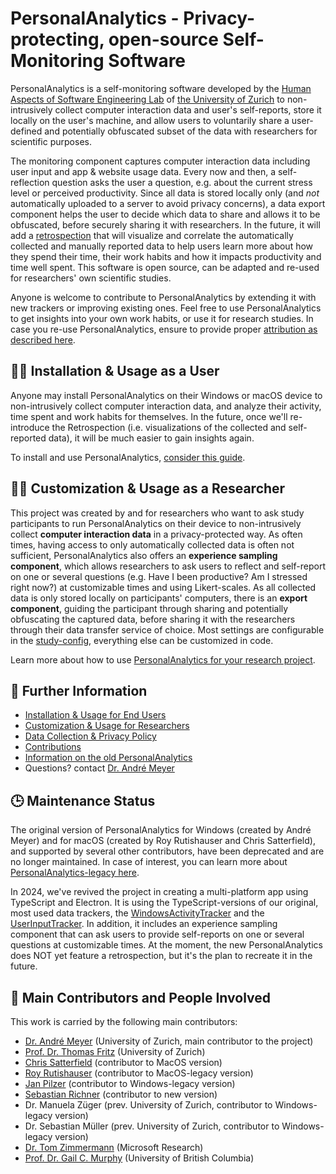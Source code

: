 # PersonalAnalytics - Privacy-protecting, open-source Self-Monitoring Software
<!--# PersonalAnalytics - Building the Fitbit for Knowledge Workers-->

PersonalAnalytics is a self-monitoring software developed by the [Human Aspects of Software Engineering Lab](https://hasel.dev) of [the University of Zurich](https://www.uzh.ch) to non-intrusively collect computer interaction data and user's self-reports, store it locally on the user's machine, and allow users to voluntarily share a user-defined and potentially obfuscated subset of the data with researchers for scientific purposes.

The monitoring component captures computer interaction data including user input and app & website usage data. Every now and then, a self-reflection question asks the user a question, e.g. about the current stress level or perceived productivity. Since all data is stored locally only (and _not_ automatically uploaded to a server to avoid privacy concerns), a data export component helps the user to decide which data to share and allows it to be obfuscated, before securely sharing it with researchers. In the future, it will add a [retrospection]([url](https://www.andre-meyer.ch/CSCW18)) that will visualize and correlate the automatically collected and manually reported data to help users learn more about how they spend their time, their work habits and how it impacts productivity and time well spent. This software is open source, can be adapted and re-used for researchers' own scientific studies.

Anyone is welcome to contribute to PersonalAnalytics by extending it with new trackers or improving existing ones. Feel free to use PersonalAnalytics to get insights into your own work habits, or use it for research studies. In case you re-use PersonalAnalytics, ensure to provide proper [attribution as described here](./documentation/RESEARCH.md).


## 🧑‍💻 Installation & Usage as a User
Anyone may install PersonalAnalytics on their Windows or macOS device to non-intrusively collect computer interaction data, and analyze their activity, time spent and work habits for themselves. In the future, once we'll re-introduce the Retrospection (i.e. visualizations of the collected and self-reported data), it will be much easier to gain insights again.

To install and use PersonalAnalytics, [consider this guide](./documentation/INSTALLATION.md).

## 👩‍🔬 Customization & Usage as a Researcher
This project was created by and for researchers who want to ask study participants to run PersonalAnalytics on their device to non-intrusively collect **computer interaction data** in a privacy-protected way. As often times, having access to only automatically collected data is often not sufficient, PersonalAnalytics also offers an **experience sampling component**, which allows researchers to ask users to reflect and self-report on one or several questions (e.g. Have I been productive? Am I stressed right now?) at customizable times and using Likert-scales. As all collected data is only stored locally on participants' computers, there is an **export component**, guiding the participant through sharing and potentially obfuscating the captured data, before sharing it with the researchers through their data transfer service of choice. Most settings are configurable in the [study-config]([url](https://github.com/HASEL-UZH/PersonalAnalytics/blob/feature/electron/src/electron/shared/study.config.ts)), everything else can be customized in code.

Learn more about how to use [PersonalAnalytics for your research project](./documentation/RESEARCH.md).

## 📖 Further Information
- [Installation & Usage for End Users](./documentation/INSTALLATION.md)
- [Customization & Usage for Researchers](./documentation/RESEARCH.md)
- [Data Collection & Privacy Policy](./documentation/PRIVACY.md)
- [Contributions](./documentation/RESEARCH.md#contributions-guide)
- [Information on the old PersonalAnalytics](./documentation/LEGACY.md)
- Questions? contact [Dr. André Meyer](mailto:ameyer@ifi.uzh.ch)


## 🕒 Maintenance Status
The original version of PersonalAnalytics for Windows (created by André Meyer) and for macOS (created by Roy Rutishauser and Chris Satterfield), and supported by several other contributors, have been deprecated and are no longer maintained. In case of interest, you can learn more about [PersonalAnalytics-legacy here](./documentation/LEGACY.md).

In 2024, we've revived the project in creating a multi-platform app using TypeScript and Electron. It is using the TypeScript-versions of our original, most used data trackers, the [WindowsActivityTracker](https://github.com/HASEL-UZH/PA.WindowsActivityTracker/tree/main/typescript) and the [UserInputTracker](https://github.com/HASEL-UZH/PA.UserInputTracker/tree/main/typescript). In addition, it includes an experience sampling component that can ask users to provide self-reports on one or several questions at customizable times. At the moment, the new PersonalAnalytics does NOT yet feature a retrospection, but it's the plan to recreate it in the future.


## 🙂 Main Contributors and People Involved
This work is carried by the following main contributors: 
- [Dr. André Meyer](https://www.andre-meyer.ch) (University of Zurich, main contributor to the project)
- [Prof. Dr. Thomas Fritz](http://www.ifi.uzh.ch/en/seal/people/fritz.html) (University of Zurich)
- [Chris Satterfield](https://github.com/csatterfield) (contributor to MacOS version)
- [Roy Rutishauser](https://github.com/royru) (contributor to MacOS-legacy version)
- [Jan Pilzer](https://github.com/hirse) (contributor to Windows-legacy version)
- [Sebastian Richner](https://github.com/SRichner) (contributor to new version)
- Dr. Manuela Züger (prev. University of Zurich, contributor to Windows-legacy version)
- Dr. Sebastian Müller (prev. University of Zurich, contributor to Windows-legacy version)
- [Dr. Tom Zimmermann](https://www.microsoft.com/en-us/research/people/tzimmer/) (Microsoft Research)
- [Prof. Dr. Gail C. Murphy](https://blogs.ubc.ca/gailcmurphy/) (University of British Columbia)
